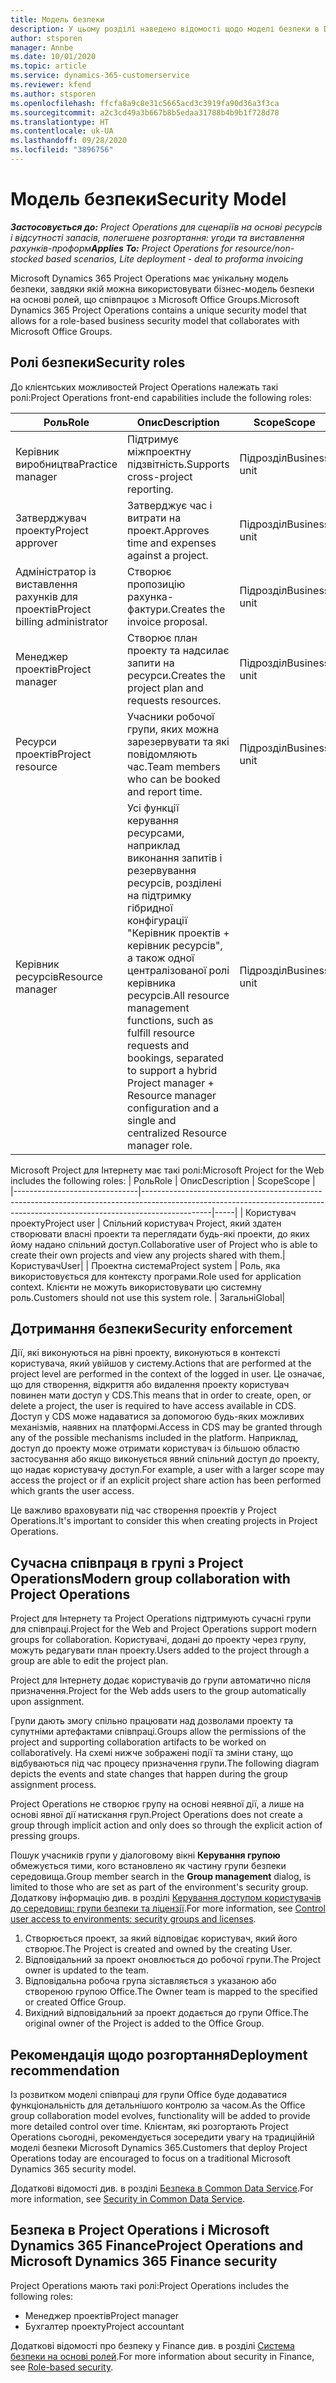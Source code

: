 ```yaml
---
title: Модель безпеки
description: У цьому розділі наведено відомості щодо моделі безпеки в Dynamics 365 Project Operations.
author: stsporen
manager: Annbe
ms.date: 10/01/2020
ms.topic: article
ms.service: dynamics-365-customerservice
ms.reviewer: kfend
ms.author: stsporen
ms.openlocfilehash: ffcfa8a9c8e31c5665acd3c3919fa90d36a3f3ca
ms.sourcegitcommit: a2c3cd49a3b667b8b5edaa31788b4b9b1f728d78
ms.translationtype: HT
ms.contentlocale: uk-UA
ms.lasthandoff: 09/28/2020
ms.locfileid: "3896756"
---
```

# <a name="security-model"></a><span data-ttu-id="2a802-103">Модель безпеки</span><span class="sxs-lookup"><span data-stu-id="2a802-103">Security Model</span></span>

<span data-ttu-id="2a802-104">_**Застосовується до:** Project Operations для сценаріїв на основі ресурсів і відсутності запасів, полегшене розгортання: угоди та виставлення рахунків-проформ_</span><span class="sxs-lookup"><span data-stu-id="2a802-104">_**Applies To:** Project Operations for resource/non-stocked based scenarios, Lite deployment - deal to proforma invoicing_</span></span>

<span data-ttu-id="2a802-105">Microsoft Dynamics 365 Project Operations має унікальну модель безпеки, завдяки якій можна використовувати бізнес-модель безпеки на основі ролей, що співпрацює з Microsoft Office Groups.</span><span class="sxs-lookup"><span data-stu-id="2a802-105">Microsoft Dynamics 365 Project Operations contains a unique security model that allows for a role-based business security model that collaborates with Microsoft Office Groups.</span></span> 


## <a name="security-roles"></a><span data-ttu-id="2a802-106">Ролі безпеки</span><span class="sxs-lookup"><span data-stu-id="2a802-106">Security roles</span></span>
<span data-ttu-id="2a802-107">До клієнтських можливостей Project Operations належать такі ролі:</span><span class="sxs-lookup"><span data-stu-id="2a802-107">Project Operations front-end capabilities include the following roles:</span></span>

| <span data-ttu-id="2a802-108">Роль</span><span class="sxs-lookup"><span data-stu-id="2a802-108">Role</span></span>                          | <span data-ttu-id="2a802-109">Опис</span><span class="sxs-lookup"><span data-stu-id="2a802-109">Description</span></span>                                                                                                                                                                 | <span data-ttu-id="2a802-110">Scope</span><span class="sxs-lookup"><span data-stu-id="2a802-110">Scope</span></span> |
|-------------------------------|-----------------------------------------------------------------------------------------------------------------------------------------------------------------------------|------|
| <span data-ttu-id="2a802-111">Керівник виробництва</span><span class="sxs-lookup"><span data-stu-id="2a802-111">Practice manager</span></span>              | <span data-ttu-id="2a802-112">Підтримує міжпроектну підзвітність.</span><span class="sxs-lookup"><span data-stu-id="2a802-112">Supports cross-project reporting.</span></span>                                                                                                            | <span data-ttu-id="2a802-113">Підрозділ</span><span class="sxs-lookup"><span data-stu-id="2a802-113">Business unit</span></span>              |
| <span data-ttu-id="2a802-114">Затверджувач проекту</span><span class="sxs-lookup"><span data-stu-id="2a802-114">Project approver</span></span>              | <span data-ttu-id="2a802-115">Затверджує час і витрати на проект.</span><span class="sxs-lookup"><span data-stu-id="2a802-115">Approves time and expenses against a project.</span></span>                                                                                                                              | <span data-ttu-id="2a802-116">Підрозділ</span><span class="sxs-lookup"><span data-stu-id="2a802-116">Business unit</span></span> |
| <span data-ttu-id="2a802-117">Адміністратор із виставлення рахунків для проектів</span><span class="sxs-lookup"><span data-stu-id="2a802-117">Project billing administrator</span></span> | <span data-ttu-id="2a802-118">Створює пропозицію рахунка-фактури.</span><span class="sxs-lookup"><span data-stu-id="2a802-118">Creates the invoice proposal.</span></span>                                                                                                                                                 | <span data-ttu-id="2a802-119">Підрозділ</span><span class="sxs-lookup"><span data-stu-id="2a802-119">Business unit</span></span> |
| <span data-ttu-id="2a802-120">Менеджер проектів</span><span class="sxs-lookup"><span data-stu-id="2a802-120">Project manager</span></span>               | <span data-ttu-id="2a802-121">Створює план проекту та надсилає запити на ресурси.</span><span class="sxs-lookup"><span data-stu-id="2a802-121">Creates the project plan and requests resources.</span></span>                                                                                                                              | <span data-ttu-id="2a802-122">Підрозділ</span><span class="sxs-lookup"><span data-stu-id="2a802-122">Business unit</span></span> |
| <span data-ttu-id="2a802-123">Ресурси проектів</span><span class="sxs-lookup"><span data-stu-id="2a802-123">Project resource</span></span>              | <span data-ttu-id="2a802-124">Учасники робочої групи, яких можна зарезервувати та які повідомляють час.</span><span class="sxs-lookup"><span data-stu-id="2a802-124">Team members who can be booked and report time.</span></span>                                                                                                          | <span data-ttu-id="2a802-125">Підрозділ</span><span class="sxs-lookup"><span data-stu-id="2a802-125">Business unit</span></span>|
| <span data-ttu-id="2a802-126">Керівник ресурсів</span><span class="sxs-lookup"><span data-stu-id="2a802-126">Resource manager</span></span>              | <span data-ttu-id="2a802-127">Усі функції керування ресурсами, наприклад виконання запитів і резервування ресурсів, розділені на підтримку гібридної конфігурації "Керівник проектів + керівник ресурсів", а також одної централізованої ролі керівника ресурсів.</span><span class="sxs-lookup"><span data-stu-id="2a802-127">All resource management functions, such as fulfill resource requests and bookings, separated to support a hybrid Project manager + Resource manager configuration and a single and centralized Resource manager role.</span></span> | <span data-ttu-id="2a802-128">Підрозділ</span><span class="sxs-lookup"><span data-stu-id="2a802-128">Business unit</span></span> |


<span data-ttu-id="2a802-129">Microsoft Project для Інтернету має такі ролі:</span><span class="sxs-lookup"><span data-stu-id="2a802-129">Microsoft Project for the Web includes the following roles:</span></span>
| <span data-ttu-id="2a802-130">Роль</span><span class="sxs-lookup"><span data-stu-id="2a802-130">Role</span></span>                          | <span data-ttu-id="2a802-131">Опис</span><span class="sxs-lookup"><span data-stu-id="2a802-131">Description</span></span>                                                                                                          | <span data-ttu-id="2a802-132">Scope</span><span class="sxs-lookup"><span data-stu-id="2a802-132">Scope</span></span> |                                                       
|-------------------------------|-----------------------------------------------------------------------------------------------------------------------------------------------------------------------------|-----|
| <span data-ttu-id="2a802-133">Користувач проекту</span><span class="sxs-lookup"><span data-stu-id="2a802-133">Project user</span></span> | <span data-ttu-id="2a802-134">Спільний користувач Project, який здатен створювати власні проекти та переглядати будь-які проекти, до яких йому надано спільний доступ.</span><span class="sxs-lookup"><span data-stu-id="2a802-134">Collaborative user of Project who is able to create their own projects and view any projects shared with them.</span></span>| <span data-ttu-id="2a802-135">Користувач</span><span class="sxs-lookup"><span data-stu-id="2a802-135">User</span></span>|
| <span data-ttu-id="2a802-136">Проектна система</span><span class="sxs-lookup"><span data-stu-id="2a802-136">Project system</span></span> | <span data-ttu-id="2a802-137">Роль, яка використовується для контексту програми.</span><span class="sxs-lookup"><span data-stu-id="2a802-137">Role used for application context.</span></span> <span data-ttu-id="2a802-138">Клієнти не можуть використовувати цю системну роль.</span><span class="sxs-lookup"><span data-stu-id="2a802-138">Customers should not use this system role.</span></span> | <span data-ttu-id="2a802-139">Загальні</span><span class="sxs-lookup"><span data-stu-id="2a802-139">Global</span></span>|

## <a name="security-enforcement"></a><span data-ttu-id="2a802-140">Дотримання безпеки</span><span class="sxs-lookup"><span data-stu-id="2a802-140">Security enforcement</span></span>
<span data-ttu-id="2a802-141">Дії, які виконуються на рівні проекту, виконуються в контексті користувача, який увійшов у систему.</span><span class="sxs-lookup"><span data-stu-id="2a802-141">Actions that are performed at the project level are performed in the context of the logged in user.</span></span> <span data-ttu-id="2a802-142">Це означає, що для створення, відкриття або видалення проекту користувач повинен мати доступ у CDS.</span><span class="sxs-lookup"><span data-stu-id="2a802-142">This means that in order to create, open, or delete a project, the user is required to have access available in CDS.</span></span> <span data-ttu-id="2a802-143">Доступ у CDS може надаватися за допомогою будь-яких можливих механізмів, наявних на платформі.</span><span class="sxs-lookup"><span data-stu-id="2a802-143">Access in CDS may be granted through any of the possible mechanisms included in the platform.</span></span> <span data-ttu-id="2a802-144">Наприклад, доступ до проекту може отримати користувач із більшою областю застосування або якщо виконується явний спільний доступ до проекту, що надає користувачу доступ.</span><span class="sxs-lookup"><span data-stu-id="2a802-144">For example, a user with a larger scope may access the project or if an explicit project share action has been performed which grants the user access.</span></span>

<span data-ttu-id="2a802-145">Це важливо враховувати під час створення проектів у Project Operations.</span><span class="sxs-lookup"><span data-stu-id="2a802-145">It's important to consider this when creating projects in Project Operations.</span></span>

## <a name="modern-group-collaboration-with-project-operations"></a><span data-ttu-id="2a802-146">Сучасна співпраця в групі з Project Operations</span><span class="sxs-lookup"><span data-stu-id="2a802-146">Modern group collaboration with Project Operations</span></span>
<span data-ttu-id="2a802-147">Project для Інтернету та Project Operations підтримують сучасні групи для співпраці.</span><span class="sxs-lookup"><span data-stu-id="2a802-147">Project for the Web and Project Operations support modern groups for collaboration.</span></span> <span data-ttu-id="2a802-148">Користувачі, додані до проекту через групу, можуть редагувати план проекту.</span><span class="sxs-lookup"><span data-stu-id="2a802-148">Users added to the project through a group are able to edit the project plan.</span></span>

<span data-ttu-id="2a802-149">Project для Інтернету додає користувачів до групи автоматично після призначення.</span><span class="sxs-lookup"><span data-stu-id="2a802-149">Project for the Web adds users to the group automatically upon assignment.</span></span>

<span data-ttu-id="2a802-150">Групи дають змогу спільно працювати над дозволами проекту та супутніми артефактами співпраці.</span><span class="sxs-lookup"><span data-stu-id="2a802-150">Groups allow the permissions of the project and supporting collaboration artifacts to be worked on collaboratively.</span></span> <span data-ttu-id="2a802-151">На схемі нижче зображені події та зміни стану, що відбуваються під час процесу призначення групи.</span><span class="sxs-lookup"><span data-stu-id="2a802-151">The following diagram depicts the events and state changes that happen during the group assignment process.</span></span>

<span data-ttu-id="2a802-152">Project Operations не створює групу на основі неявної дії, а лише на основі явної дії натискання груп.</span><span class="sxs-lookup"><span data-stu-id="2a802-152">Project Operations does not create a group through implicit action and only does so through the explicit action of pressing groups.</span></span>

<span data-ttu-id="2a802-153">Пошук учасників групи у діалоговому вікні **Керування групою** обмежується тими, кого встановлено як частину групи безпеки середовища.</span><span class="sxs-lookup"><span data-stu-id="2a802-153">Group member search in the **Group management** dialog, is limited to those who are set as part of the environment's security group.</span></span> <span data-ttu-id="2a802-154">Додаткову інформацію див. в розділі [Керування доступом користувачів до середовищ: групи безпеки та ліцензії](https://docs.microsoft.com/power-platform/admin/control-user-access).</span><span class="sxs-lookup"><span data-stu-id="2a802-154">For more information, see [Control user access to environments: security groups and licenses](https://docs.microsoft.com/power-platform/admin/control-user-access).</span></span>

1. <span data-ttu-id="2a802-155">Створюється проект, за який відповідає користувач, який його створює.</span><span class="sxs-lookup"><span data-stu-id="2a802-155">The Project is created and owned by the creating User.</span></span>
2. <span data-ttu-id="2a802-156">Відповідальний за проект оновлюється до робочої групи.</span><span class="sxs-lookup"><span data-stu-id="2a802-156">The Project owner is updated to the team.</span></span>
3. <span data-ttu-id="2a802-157">Відповідальна робоча група зіставляється з указаною або створеною групою Office.</span><span class="sxs-lookup"><span data-stu-id="2a802-157">The Owner team is mapped to the specified or created Office Group.</span></span>
4. <span data-ttu-id="2a802-158">Вихідний відповідальний за проект додається до групи Office.</span><span class="sxs-lookup"><span data-stu-id="2a802-158">The original owner of the Project is added to the Office Group.</span></span>

## <a name="deployment-recommendation"></a><span data-ttu-id="2a802-159">Рекомендація щодо розгортання</span><span class="sxs-lookup"><span data-stu-id="2a802-159">Deployment recommendation</span></span>
<span data-ttu-id="2a802-160">Із розвитком моделі співпраці для групи Office буде додаватися функціональність для детальнішого контролю за часом.</span><span class="sxs-lookup"><span data-stu-id="2a802-160">As the Office group collaboration model evolves, functionality will be added to provide more detailed control over time.</span></span> <span data-ttu-id="2a802-161">Клієнтам, які розгортають Project Operations сьогодні, рекомендується зосередити увагу на традиційній моделі безпеки Microsoft Dynamics 365.</span><span class="sxs-lookup"><span data-stu-id="2a802-161">Customers that deploy Project Operations today are encouraged to focus on a traditional Microsoft Dynamics 365 security model.</span></span>

<span data-ttu-id="2a802-162">Додаткові відомості див. в розділі [Безпека в Common Data Service](https://docs.microsoft.com/power-platform/admin/wp-security).</span><span class="sxs-lookup"><span data-stu-id="2a802-162">For more information, see [Security in Common Data Service](https://docs.microsoft.com/power-platform/admin/wp-security).</span></span>

## <a name="project-operations-and-microsoft-dynamics-365-finance-security"></a><span data-ttu-id="2a802-163">Безпека в Project Operations і Microsoft Dynamics 365 Finance</span><span class="sxs-lookup"><span data-stu-id="2a802-163">Project Operations and Microsoft Dynamics 365 Finance security</span></span>
<span data-ttu-id="2a802-164">Project Operations мають такі ролі:</span><span class="sxs-lookup"><span data-stu-id="2a802-164">Project Operations includes the following roles:</span></span>

- <span data-ttu-id="2a802-165">Менеджер проектів</span><span class="sxs-lookup"><span data-stu-id="2a802-165">Project manager</span></span>
- <span data-ttu-id="2a802-166">Бухгалтер проекту</span><span class="sxs-lookup"><span data-stu-id="2a802-166">Project accountant</span></span>

<span data-ttu-id="2a802-167">Додаткові відомості про безпеку у Finance див. в розділі [Система безпеки на основі ролей](https://docs.microsoft.com/dynamics365/fin-ops-core/dev-itpro/sysadmin/role-based-security).</span><span class="sxs-lookup"><span data-stu-id="2a802-167">For more information about security in Finance, see [Role-based security](https://docs.microsoft.com/dynamics365/fin-ops-core/dev-itpro/sysadmin/role-based-security).</span></span>


